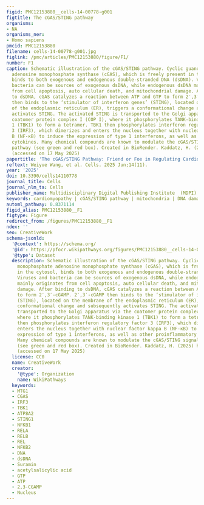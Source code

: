 ```yaml
---
figid: PMC12153880__cells-14-00778-g001
figtitle: The cGAS/STING pathway
organisms:
- NA
organisms_ner:
- Homo sapiens
pmcid: PMC12153880
filename: cells-14-00778-g001.jpg
figlink: /pmc/articles/PMC12153880/figure/F1/
number: F1
caption: Schematic illustration of the cGAS/STING pathway. Cyclic guanosine monophosphate
  adenosine monophosphate synthase (cGAS), which is freely present in the cytosol,
  binds to both exogenous and endogenous double-stranded DNA (dsDNA). Viruses and
  bacteria can be sources of exogenous dsDNA, while endogenous dsDNA mainly originates
  from cell apoptosis, auto cellular death, and mitochondrial damage. After binding
  to dsDNA, cGAS catalyzes a reaction between ATP and GTP to form 2′,3′-cGAMP. 2′,3′-cGAMP
  then binds to the ‘stimulator of interferon genes’ (STING), located on the membrane
  of the endoplasmic reticulum (ER), triggers a conformational change and subsequently
  activates STING. The activated STING is transported to the Golgi apparatus via the
  coatomer protein complex I (COP I), where it phosphorylates TANK-binding kinase
  1 (TBK1) to form a tetramer. TBK1 then phosphorylates interferon regulatory factor
  3 (IRF3), which dimerizes and enters the nucleus together with nuclear factor kappa
  B (NF-κB) to induce the expression of type 1 interferons, as well as other proinflammatory
  cytokines. Many chemical compounds are known to modulate the cGAS/STING signaling
  pathway (see green and red box). Created in BioRender. Kaddatz, H. (2025) https://BioRender.com/9kzlnt0
  (accessed on 17 May 2025)
papertitle: 'The cGAS/STING Pathway: Friend or Foe in Regulating Cardiomyopathy'
reftext: Weiyue Wang, et al. Cells. 2025 Jun;14(11).
year: '2025'
doi: 10.3390/cells14110778
journal_title: Cells
journal_nlm_ta: Cells
publisher_name: Multidisciplinary Digital Publishing Institute  (MDPI)
keywords: cardiomyopathy | cGAS/STING pathway | mitochondria | DNA damage
automl_pathway: 0.8371114
figid_alias: PMC12153880__F1
figtype: Figure
redirect_from: /figures/PMC12153880__F1
ndex: ''
seo: CreativeWork
schema-jsonld:
  '@context': https://schema.org/
  '@id': https://pfocr.wikipathways.org/figures/PMC12153880__cells-14-00778-g001.html
  '@type': Dataset
  description: Schematic illustration of the cGAS/STING pathway. Cyclic guanosine
    monophosphate adenosine monophosphate synthase (cGAS), which is freely present
    in the cytosol, binds to both exogenous and endogenous double-stranded DNA (dsDNA).
    Viruses and bacteria can be sources of exogenous dsDNA, while endogenous dsDNA
    mainly originates from cell apoptosis, auto cellular death, and mitochondrial
    damage. After binding to dsDNA, cGAS catalyzes a reaction between ATP and GTP
    to form 2′,3′-cGAMP. 2′,3′-cGAMP then binds to the ‘stimulator of interferon genes’
    (STING), located on the membrane of the endoplasmic reticulum (ER), triggers a
    conformational change and subsequently activates STING. The activated STING is
    transported to the Golgi apparatus via the coatomer protein complex I (COP I),
    where it phosphorylates TANK-binding kinase 1 (TBK1) to form a tetramer. TBK1
    then phosphorylates interferon regulatory factor 3 (IRF3), which dimerizes and
    enters the nucleus together with nuclear factor kappa B (NF-κB) to induce the
    expression of type 1 interferons, as well as other proinflammatory cytokines.
    Many chemical compounds are known to modulate the cGAS/STING signaling pathway
    (see green and red box). Created in BioRender. Kaddatz, H. (2025) https://BioRender.com/9kzlnt0
    (accessed on 17 May 2025)
  license: CC0
  name: CreativeWork
  creator:
    '@type': Organization
    name: WikiPathways
  keywords:
  - MTG1
  - CGAS
  - IRF3
  - TBK1
  - ATP8A2
  - STING1
  - NFKB1
  - RELA
  - RELB
  - REL
  - NFKB2
  - DNA
  - dsDNA
  - Suramin
  - acetylsalicylic acid
  - GTP
  - ATP
  - 2,3-CGAMP
  - Nucleus
---
```

